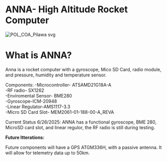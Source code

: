 # ANNA- High Altitude Rocket Computer
![POL_COA_Pilawa svg](https://github.com/user-attachments/assets/0d7092b1-8683-4285-91ed-c0914ee1125b)

# What is ANNA?
Anna is a rocket computer with a gyroscope, Mico SD Card, radio module, and pressure, humidity and temperature sensor.


Components:
-Microcontroller- ATSAMD21G18A-A  
-RF radio- SX1262  
-Enviromental Sensor- BME280  
-Gyroscope-ICM-20948  
-Linear Regulator-AMS1117-3.3  
-Micro SD Card Slot- MEM2061-01-188-00-A_REVA 

Current Status 6/26/2025:
ANNA has a functional gyroscope, BME 280, MicroSD card slot, and linear regulor, the RF radio is still during testing.

**Future Itterations:**

Future components will have a GPS ATGM336H, with a passive antenna. It will allow for telemetry data up to 50km.



